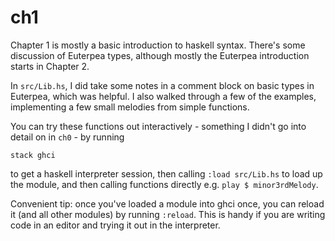 # ch1

Chapter 1 is mostly a basic introduction to haskell syntax. There's
some discussion of Euterpea types, although mostly the Euterpea introduction
starts in Chapter 2.

In `src/Lib.hs`, I did take some notes in a comment block on basic types
in Euterpea, which was helpful. I also walked through a few of the examples,
implementing a few small melodies from simple functions.

You can try these functions out interactively - something I didn't go into
detail on in `ch0` - by running
```
stack ghci
```
to get a haskell interpreter session, then calling `:load src/Lib.hs` to load
up the module, and then calling functions directly e.g.
`play $ minor3rdMelody`.

Convenient tip: once you've loaded a module into ghci once, you can reload
it (and all other modules) by running `:reload`. This is handy if you are
writing code in an editor and trying it out in the interpreter.
